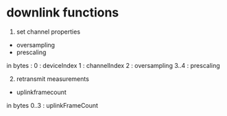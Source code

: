# downlink functions

1. set channel properties
* oversampling
* prescaling

in bytes :
0 : deviceIndex
1 : channelIndex
2 : oversampling
3..4 : prescaling


2. retransmit measurements
* uplinkframecount

in bytes
0..3 : uplinkFrameCount


